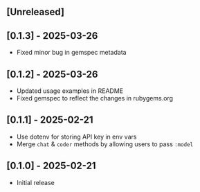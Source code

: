 ## [Unreleased]

## [0.1.3] - 2025-03-26

- Fixed minor bug in gemspec metadata

## [0.1.2] - 2025-03-26

- Updated usage examples in README
- Fixed gemspec to reflect the changes in rubygems.org

## [0.1.1] - 2025-02-21

- Use dotenv for storing API key in env vars
- Merge `chat` & `coder` methods by allowing users to pass `:model`

## [0.1.0] - 2025-02-21

- Initial release
